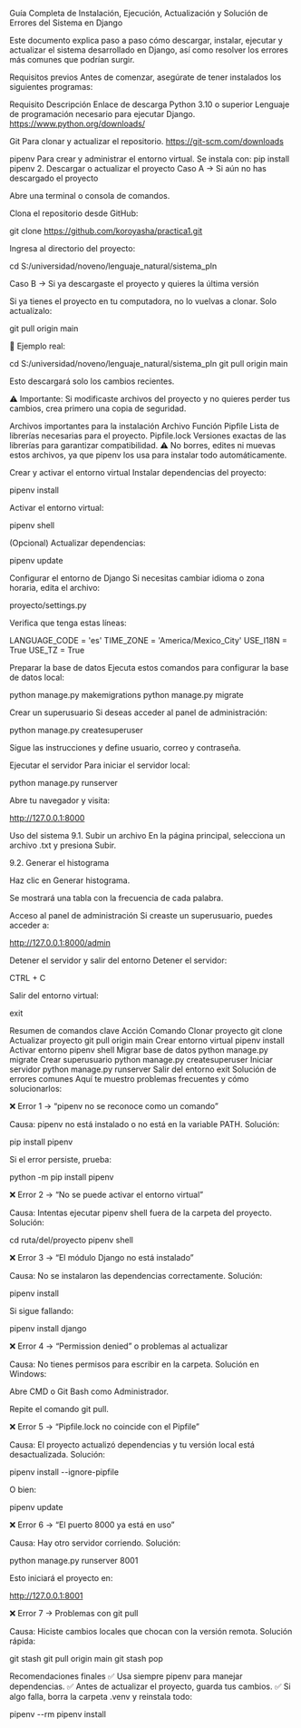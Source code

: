 Guía Completa de Instalación, Ejecución, Actualización y Solución de Errores del Sistema en Django

Este documento explica paso a paso cómo descargar, instalar, ejecutar y actualizar el sistema desarrollado en Django, así como resolver los errores más comunes que podrían surgir.

Requisitos previos
Antes de comenzar, asegúrate de tener instalados los siguientes programas:

Requisito Descripción Enlace de descarga Python 3.10 o superior Lenguaje de programación necesario para ejecutar Django. https://www.python.org/downloads/

Git Para clonar y actualizar el repositorio. https://git-scm.com/downloads

pipenv Para crear y administrar el entorno virtual. Se instala con: pip install pipenv 2. Descargar o actualizar el proyecto Caso A → Si aún no has descargado el proyecto

Abre una terminal o consola de comandos.

Clona el repositorio desde GitHub:

git clone https://github.com/koroyasha/practica1.git

Ingresa al directorio del proyecto:

cd S:/universidad/noveno/lenguaje_natural/sistema_pln

Caso B → Si ya descargaste el proyecto y quieres la última versión

Si ya tienes el proyecto en tu computadora, no lo vuelvas a clonar. Solo actualízalo:

git pull origin main

🔹 Ejemplo real:

cd S:/universidad/noveno/lenguaje_natural/sistema_pln git pull origin main

Esto descargará solo los cambios recientes.

⚠️ Importante: Si modificaste archivos del proyecto y no quieres perder tus cambios, crea primero una copia de seguridad.

Archivos importantes para la instalación Archivo Función Pipfile Lista de librerías necesarias para el proyecto. Pipfile.lock Versiones exactas de las librerías para garantizar compatibilidad.
⚠️ No borres, edites ni muevas estos archivos, ya que pipenv los usa para instalar todo automáticamente.

Crear y activar el entorno virtual
Instalar dependencias del proyecto:

pipenv install

Activar el entorno virtual:

pipenv shell

(Opcional) Actualizar dependencias:

pipenv update

Configurar el entorno de Django
Si necesitas cambiar idioma o zona horaria, edita el archivo:

proyecto/settings.py

Verifica que tenga estas líneas:

LANGUAGE_CODE = 'es' TIME_ZONE = 'America/Mexico_City' USE_I18N = True USE_TZ = True

Preparar la base de datos
Ejecuta estos comandos para configurar la base de datos local:

python manage.py makemigrations python manage.py migrate

Crear un superusuario
Si deseas acceder al panel de administración:

python manage.py createsuperuser

Sigue las instrucciones y define usuario, correo y contraseña.

Ejecutar el servidor
Para iniciar el servidor local:

python manage.py runserver

Abre tu navegador y visita:

http://127.0.0.1:8000

Uso del sistema 9.1. Subir un archivo
En la página principal, selecciona un archivo .txt y presiona Subir.

9.2. Generar el histograma

Haz clic en Generar histograma.

Se mostrará una tabla con la frecuencia de cada palabra.

Acceso al panel de administración
Si creaste un superusuario, puedes acceder a:

http://127.0.0.1:8000/admin

Detener el servidor y salir del entorno
Detener el servidor:

CTRL + C

Salir del entorno virtual:

exit

Resumen de comandos clave Acción Comando Clonar proyecto git clone Actualizar proyecto git pull origin main Crear entorno virtual pipenv install Activar entorno pipenv shell Migrar base de datos python manage.py migrate Crear superusuario python manage.py createsuperuser Iniciar servidor python manage.py runserver Salir del entorno exit
Solución de errores comunes
Aquí te muestro problemas frecuentes y cómo solucionarlos:

❌ Error 1 → “pipenv no se reconoce como un comando”

Causa: pipenv no está instalado o no está en la variable PATH. Solución:

pip install pipenv

Si el error persiste, prueba:

python -m pip install pipenv

❌ Error 2 → “No se puede activar el entorno virtual”

Causa: Intentas ejecutar pipenv shell fuera de la carpeta del proyecto. Solución:

cd ruta/del/proyecto pipenv shell

❌ Error 3 → “El módulo Django no está instalado”

Causa: No se instalaron las dependencias correctamente. Solución:

pipenv install

Si sigue fallando:

pipenv install django

❌ Error 4 → “Permission denied” o problemas al actualizar

Causa: No tienes permisos para escribir en la carpeta. Solución en Windows:

Abre CMD o Git Bash como Administrador.

Repite el comando git pull.

❌ Error 5 → “Pipfile.lock no coincide con el Pipfile”

Causa: El proyecto actualizó dependencias y tu versión local está desactualizada. Solución:

pipenv install --ignore-pipfile

O bien:

pipenv update

❌ Error 6 → “El puerto 8000 ya está en uso”

Causa: Hay otro servidor corriendo. Solución:

python manage.py runserver 8001

Esto iniciará el proyecto en:

http://127.0.0.1:8001

❌ Error 7 → Problemas con git pull

Causa: Hiciste cambios locales que chocan con la versión remota. Solución rápida:

git stash git pull origin main git stash pop

Recomendaciones finales
✅ Usa siempre pipenv para manejar dependencias. ✅ Antes de actualizar el proyecto, guarda tus cambios. ✅ Si algo falla, borra la carpeta .venv y reinstala todo:

pipenv --rm pipenv install
